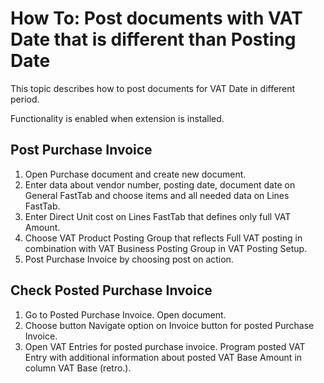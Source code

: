 # How To: Post documents with VAT Date that is different than Posting Date

This topic describes how to post documents for VAT Date in different period.

Functionality is enabled when extension is installed.

## Post Purchase Invoice

1. Open Purchase document and create new document.
2. Enter data about vendor number, posting date, document date on General FastTab and choose items and all needed data on Lines FastTab. 
3. Enter Direct Unit cost on Lines FastTab that defines only full VAT Amount.
3. Choose VAT Product Posting Group that reflects Full VAT posting in combination with VAT Business Posting Group in VAT Posting Setup.
4. Post Purchase Invoice by choosing post on action.

## Check Posted Purchase Invoice

1. Go to Posted Purchase Invoice. Open document.
2. Choose button Navigate option on Invoice button for posted Purchase Invoice. 
3. Open VAT Entries for posted purchase invoice. Program posted VAT Entry with additional information about posted VAT Base Amount in column VAT Base (retro.). 